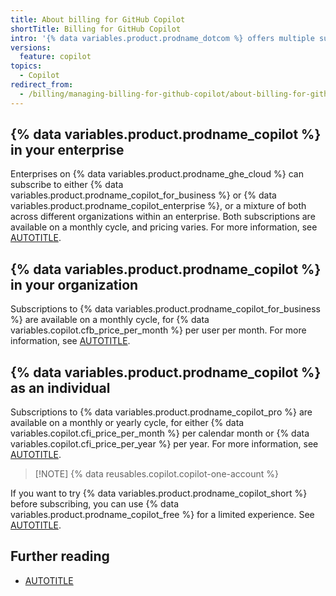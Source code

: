 ```yaml
---
title: About billing for GitHub Copilot
shortTitle: Billing for GitHub Copilot
intro: '{% data variables.product.prodname_dotcom %} offers multiple subscription options for enterprises, organizations, and individuals to use {% data variables.product.prodname_copilot %}.'
versions:
  feature: copilot
topics:
  - Copilot
redirect_from:
  - /billing/managing-billing-for-github-copilot/about-billing-for-github-copilot
---
```


## {% data variables.product.prodname_copilot %} in your enterprise

Enterprises on {% data variables.product.prodname_ghe_cloud %} can subscribe to either {% data variables.product.prodname_copilot_for_business %} or {% data variables.product.prodname_copilot_enterprise %}, or a mixture of both across different organizations within an enterprise. Both subscriptions are available on a monthly cycle, and pricing varies. For more information, see [AUTOTITLE](/copilot/managing-copilot/managing-copilot-for-your-enterprise/managing-the-copilot-subscription-for-your-enterprise/about-billing-for-github-copilot-in-your-enterprise).

## {% data variables.product.prodname_copilot %} in your organization

Subscriptions to {% data variables.product.prodname_copilot_for_business %} are available on a monthly cycle, for {% data variables.copilot.cfb_price_per_month %} per user per month. For more information, see [AUTOTITLE](/copilot/managing-copilot/managing-github-copilot-in-your-organization/managing-the-copilot-subscription-for-your-organization/about-billing-for-github-copilot-in-your-organization).

## {% data variables.product.prodname_copilot %} as an individual

Subscriptions to {% data variables.product.prodname_copilot_pro %} are available on a monthly or yearly cycle, for either {% data variables.copilot.cfi_price_per_month %} per calendar month or {% data variables.copilot.cfi_price_per_year %} per year. For more information, see [AUTOTITLE](/copilot/managing-copilot/managing-copilot-as-an-individual-subscriber/managing-your-copilot-subscription/about-billing-for-github-copilot-individual).

> [!NOTE] {% data reusables.copilot.copilot-one-account %}

If you want to try {% data variables.product.prodname_copilot_short %} before subscribing, you can use {% data variables.product.prodname_copilot_free %} for a limited experience. See [AUTOTITLE](/copilot/managing-copilot/managing-copilot-as-an-individual-subscriber/about-github-copilot-free).

## Further reading

* [AUTOTITLE](/copilot/about-github-copilot/subscription-plans-for-github-copilot)
